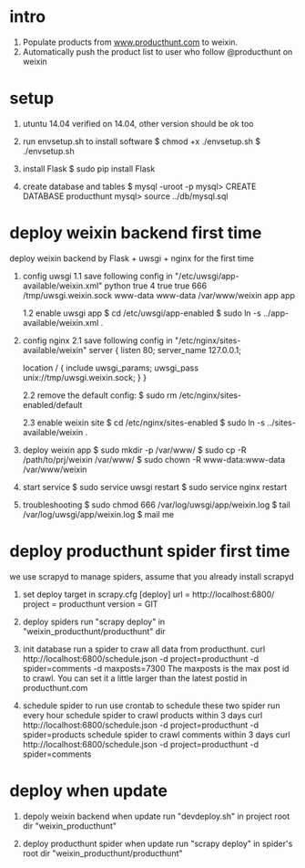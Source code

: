 intro
==================

1. Populate products from www.producthunt.com to weixin.
2. Automatically push the product list to user who follow @producthunt on weixin

setup
==================
1. utuntu 14.04
    verified on 14.04, other version should be ok too

2. run envsetup.sh to install software
    $ chmod +x ./envsetup.sh
    $ ./envsetup.sh

3. install Flask
    $ sudo pip install Flask

4. create database and tables
    $ mysql -uroot -p
    mysql> CREATE DATABASE producthunt
    mysql> source ../db/mysql.sql

deploy weixin backend first time
=======================================
deploy weixin backend by Flask + uwsgi + nginx for the first time
1. config uwsgi
    1.1 save following config in "/etc/uwsgi/app-available/weixin.xml"
    <uwsgi>
        <plugins>python</plugins>
        <master>true</master>
        <processes>4</processes>
        <no-orphans>true</no-orphans>
        <vacuum>true</vacuum>
        <chmod-socket>666</chmod-socket>
        <socket>/tmp/uwsgi.weixin.sock</socket>
        <uid>www-data</uid>
        <gid>www-data</gid>
        <pythonpath>/var/www/weixin</pythonpath>
        <module>app</module>
        <callable>app</callable>
    </uwsgi>

    1.2 enable uwsgi app
    $ cd /etc/uwsgi/app-enabled
    $ sudo ln -s ../app-available/weixin.xml .

2. config nginx
    2.1 save following config in "/etc/nginx/sites-available/weixin"
    server {
      listen 80;
      server_name 127.0.0.1;

      location / {
        include uwsgi_params;
        uwsgi_pass unix://tmp/uwsgi.weixin.sock;
      }
    }

    2.2 remove the default config:
    $ sudo rm /etc/nginx/sites-enabled/default

    2.3 enable weixin site
    $ cd /etc/nginx/sites-enabled
    $ sudo ln -s ../sites-available/weixin .

3. deploy weixin app
    $ sudo mkdir -p /var/www/
    $ sudo cp -R /path/to/prj/weixin /var/www/
    $ sudo chown -R www-data:www-data /var/www/weixin

4. start service
    $ sudo service uwsgi restart
    $ sudo service nginx restart

5. troubleshooting
    $ sudo chmod 666 /var/log/uwsgi/app/weixin.log
    $ tail /var/log/uwsgi/app/weixin.log
    $ mail me

deploy producthunt spider first time
=======================================
we use scrapyd to manage spiders, assume that you already install scrapyd
1. set deploy target in scrapy.cfg
    [deploy]
    url = http://localhost:6800/
    project = producthunt
    version = GIT
2. deploy spiders
    run "scrapy deploy" in "weixin_producthunt/producthunt" dir

3. init database
    run a spider to craw all data from producthunt.
    curl http://localhost:6800/schedule.json -d project=producthunt -d spider=comments -d maxposts=7300
    The maxposts is the max post id to crawl. You can set it a little larger than the latest postid in producthunt.com

4. schedule spider to run
    use crontab to schedule these two spider run every hour
    schedule spider to crawl products within 3 days
    curl http://localhost:6800/schedule.json -d project=producthunt -d spider=products
    schedule spider to crawl comments within 3 days
    curl http://localhost:6800/schedule.json -d project=producthunt -d spider=comments

deploy when update
=======================================
1. depoly weixin backend when update
    run "devdeploy.sh" in project root dir "weixin_producthunt"

2. deploy producthunt spider when update
    run "scrapy deploy" in spider's root dir "weixin_producthunt/producthunt"




